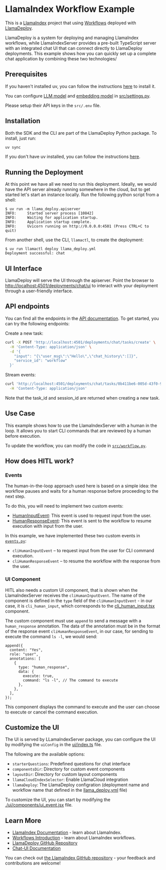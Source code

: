 # LlamaIndex Workflow Example

This is a [LlamaIndex](https://www.llamaindex.ai/) project that using [Workflows](https://docs.llamaindex.ai/en/stable/understanding/workflows/) deployed with [LlamaDeploy](https://github.com/run-llama/llama_deploy).

LlamaDeploy is a system for deploying and managing LlamaIndex workflows, while LlamaIndexServer provides a pre-built TypeScript server with an integrated chat UI that can connect directly to LlamaDeploy deployments. This example shows how you can quickly set up a complete chat application by combining these two technologies/

## Prerequisites

If you haven't installed uv, you can follow the instructions [here](https://docs.astral.sh/uv/getting-started/installation/) to install it.

You can configure [LLM model](https://docs.llamaindex.ai/en/stable/module_guides/models/llms) and [embedding model](https://docs.llamaindex.ai/en/stable/module_guides/models/embeddings) in [src/settings.py](src/settings.py).

Please setup their API keys in the `src/.env` file.

## Installation

Both the SDK and the CLI are part of the LlamaDeploy Python package. To install, just run:

```bash
uv sync
```

If you don't have uv installed, you can follow the instructions [here](https://docs.astral.sh/uv/getting-started/installation/).

## Running the Deployment

At this point we have all we need to run this deployment. Ideally, we would have the API server already running
somewhere in the cloud, but to get started let's start an instance locally. Run the following python script
from a shell:

```
$ uv run -m llama_deploy.apiserver
INFO:     Started server process [10842]
INFO:     Waiting for application startup.
INFO:     Application startup complete.
INFO:     Uvicorn running on http://0.0.0.0:4501 (Press CTRL+C to quit)
```

From another shell, use the CLI, `llamactl`, to create the deployment:

```
$ uv run llamactl deploy llama_deploy.yml
Deployment successful: chat
```

## UI Interface

LlamaDeploy will serve the UI through the apiserver. Point the browser to [http://localhost:4501/deployments/chat/ui](http://localhost:4501/deployments/chat/ui) to interact with your deployment through a user-friendly interface.

## API endpoints

You can find all the endpoints in the [API documentation](http://localhost:4501/docs). To get started, you can try the following endpoints:

Create a new task:

```bash
curl -X POST 'http://localhost:4501/deployments/chat/tasks/create' \
  -H 'Content-Type: application/json' \
  -d '{
    "input": "{\"user_msg\":\"Hello\",\"chat_history\":[]}",
    "service_id": "workflow"
  }'
```

Stream events:

```bash
curl 'http://localhost:4501/deployments/chat/tasks/0b411be6-005d-43f0-9b6b-6a0017f08002/events?session_id=dd36442c-45ca-4eaa-8d75-b4e6dad1a83e&raw_event=true' \
  -H 'Content-Type: application/json'
```

Note that the task_id and session_id are returned when creating a new task.

## Use Case

This example shows how to use the LlamaIndexServer with a human in the loop. It allows you to start CLI commands that are reviewed by a human before execution.

To update the workflow, you can modify the code in [`src/workflow.py`](src/workflow.py).

## How does HITL work?

### Events

The human-in-the-loop approach used here is based on a simple idea: the workflow pauses and waits for a human response before proceeding to the next step.

To do this, you will need to implement two custom events:

- [HumanInputEvent](src/events.py): This event is used to request input from the user.
- [HumanResponseEvent](src/events.py): This event is sent to the workflow to resume execution with input from the user.

In this example, we have implemented these two custom events in [`events.py`](src/events.py):

- `cliHumanInputEvent` – to request input from the user for CLI command execution.
- `cliHumanResponseEvent` – to resume the workflow with the response from the user.

### UI Component

HITL also needs a custom UI component, that is shown when the LlamaIndexServer receives the `cliHumanInputEvent`. The name of the component is defined in the `type` field of the `cliHumanInputEvent` - in our case, it is `cli_human_input`, which corresponds to the [cli_human_input.tsx](./ui/components/cli_human_input.tsx) component.

The custom component must use `append` to send a message with a `human_response` annotation. The data of the annotation must be in the format of the response event `cliHumanResponseEvent`, in our case, for sending to execute the command `ls -l`, we would send:

```tsx
append({
  content: "Yes",
  role: "user",
  annotations: [
    {
      type: "human_response",
      data: {
        execute: true,
        command: "ls -l", // The command to execute
      },
    },
  ],
});
```

This component displays the command to execute and the user can choose to execute or cancel the command execution.

## Customize the UI

The UI is served by LLamaIndexServer package, you can configure the UI by modifying the `uiConfig` in the [ui/index.ts](ui/index.ts) file.

The following are the available options:

- `starterQuestions`: Predefined questions for chat interface
- `componentsDir`: Directory for custom event components
- `layoutDir`: Directory for custom layout components
- `llamaCloudIndexSelector`: Enable LlamaCloud integration
- `llamaDeploy`: The LlamaDeploy configration (deployment name and workflow name that defined in the [llama_deploy.yml](llama_deploy.yml) file)

To customize the UI, you can start by modifying the [./ui/components/ui_event.jsx](./ui/components/ui_event.jsx) file.

## Learn More

- [LlamaIndex Documentation](https://docs.llamaindex.ai) - learn about LlamaIndex.
- [Workflows Introduction](https://docs.llamaindex.ai/en/stable/understanding/workflows/) - learn about LlamaIndex workflows.
- [LlamaDeploy GitHub Repository](https://github.com/run-llama/llama_deploy)
- [Chat-UI Documentation](https://ts.llamaindex.ai/docs/chat-ui)

You can check out [the LlamaIndex GitHub repository](https://github.com/run-llama/llama_index) - your feedback and contributions are welcome!